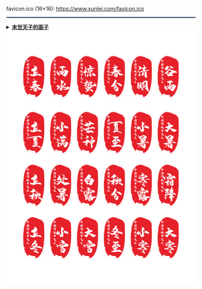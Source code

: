 
favicon.ico (16×16): https://www.xunlei.com/favicon.ico

<hr style="height:1px;border:none;border-top:1px dashed #0066CC;">

<details>
    <summary>
    <font color="#ff0000"><b><a target="_blank" href="https://t66y.com/htm_data/2112/7/4821139.html" title="末世天子的面子 - 技術討論區 | 草榴社區 - t66y.com">末世天子的面子</b>	</font>
        </summary>   <br>       
<blockquote>
 <img src="https://github.com/inchoong/share/blob/share-2020/images/%E9%81%93%E5%85%89%E7%9A%87%E5%B8%9D%E6%97%BB%E5%AE%81(%E6%9C%AB%E4%B8%96%E5%A4%A9%E5%AD%90%E7%9A%84%E9%9D%A2%E5%AD%90).jpg?raw=true"/>
    <br>
    <blockquote>清宣宗·道光皇帝：爱新觉罗·旻宁（1782年9月16日-1850年2月25日），<br>原名绵宁，清朝第八位皇帝，也是清朝唯一以嫡长子身份继承皇位的皇帝。</blockquote>
    <br>
道光皇帝旻宁继位，多少有些疑点。自雍正起，清朝实行秘密建储制度，在老皇帝在世的时候，先把继承者的名字写下来，放进一个密封的密匣里，然后搁在乾清宫正大光明匾的后面，待老皇帝驾崩，取下来当众启封宣读。然而，旻宁的父亲嘉庆皇帝，并没有在正大光明匾的后面放任何东西。突然之间，在热河避暑的时候，就驾崩了。<br><br>
道光的继位，是臣子们在嘉庆的近侍身上，找到了一个小金盒子，打开一看，里面有嘉庆四年嘉庆的亲笔字条，立旻宁为太子。于是，旻宁就这样继位了。当然，如果有这样的字条，而且旻宁又是皇后所生，标准的嫡长子。在继位前，就因为林清之变，鸟枪击贼之功，得封亲王。让他继位，从道理上，倒也应该。但是，毕竟没走秘密建储制度的程序。也可以说，老皇帝嘉庆，其实并没有最后下决心选择哪个。嘉庆四年的字条，没有正式放进制度规定的密匣里，搁到嘉庆二十五年，还是不是能算数，其实不好说的。<br><br>
我们在清史稿上得知，旻宁这个人，在做皇帝之前，除了枪法不错，打猎时猎获物比较多，碰巧击毙了几个造反的狂徒之外，还真看不出有什么本事。唯一的政绩，就是提倡节俭，自己带头穿补丁衣服。不补还好，皇帝的衣服，得专门送给江宁织造，由专门的苏州织工来补，一个补丁，比新衣服花费还多。<br><br>
旻宁的老子接的是一副烂摊子，轮到他了，还是一副烂摊子，而且更烂。漕运一塌糊涂，盐政一塌糊涂，鸦片走私，比嘉庆时还要疯狂，直接导致了银本位的清朝货币体制的动荡。面对这样一些每个都可以动摇国本的大问题，道光当然不能无动于衷。但是，他信赖的大臣，都是曹振镛这样的、提倡多磕头少说话之辈，前有曹振镛，后有穆彰阿，都是这样一副稳重、持重但却平庸的衮衮诸公。跟他们的皇帝一样，人不坏，也不大整人，但是什么大事不想干，也干不了。<br><br>
朝野上下，都在斤斤计较公文的齐整，文字的娟秀。封疆大吏的奏折，无论说的事儿如何，只要行文上出一点小错，就可能遭到皇帝的严厉批驳，以至于丢了官帽子。这据说是曹振镛的主意，说是道光发愁，看奏折看不出名堂，曹就说，盛世无大事，但下面的人每每好危言耸听，只要挑出一丁点细枝末节的小错，就大加驳斥，就可以震慑他们，让他们觉得圣主明察秋毫。是不是真的这样，不好说，但越是平庸的皇帝，越是到了王朝的末世，越注意细节，倒是千真万确。于是风气所及，从官场到科举，人们越来越注重格式，注意别出错，注意文字的好看。如果一个人写不了一笔好字，那么科举的名次肯定高不了，仕途也好不了，别说当大官，就是做清客幕僚都没有人要你。所谓的好字，也不是讲究艺术性，只求娟秀好看，从那时开始，清朝开始流行馆阁体。进官场，不学这种笔体，是万万不能的。<br><br>
重形式，轻内容，是每个王朝末世的通病。不仅文如是，武亦如是。都说八旗绿营不中用，但校阅起来，队伍也格外整齐。铠甲鲜明，旗帜飞扬。只是，再漂亮的形式，也应付不了末世的问题。关键是作为当家人的皇帝，也没有决心面对。漕运因河道壅塞，运不过来了，才让人走海运。海运大成功，但原来漕运体系的官僚们不肯看着利益的丧失，一起闹将起来，皇帝就反悔了，依旧归河运。盐政的改革，也是半拉子工程。而禁烟行动，开始的时候气壮如牛，恨不得禁绝一切对外贸易。然而洋人舰队一来，马上妥协，罢免了林则徐。后来发现人家不是来要求伸冤的，而是要建立通商关系。又罢免了他派去安抚洋人的琦善，懵懵懂懂就开战了。打了两年，才发现根本打不过人家，又一点价钱不讲，就全面妥协，人家要什么，就答应什么。任是这样，虎头蛇尾，左摇右摆，因循度日，临死的时候，遗诏上还说自己什么事儿都办明白了，连鸦片战争这样丢人现眼的疮疤，居然也说是他的措施得当，使得“毒焰自消，民夷各安生理”。<br><br>
当然，末世的皇帝，只要不被人家拿住，形式上，面子是必须讲究的。讲究了一辈子了，临到了，岂能不讲究？<br><br>
     </blockquote>
    </summary>
</details>

<img src="https://github.com/inchoong/share/blob/share-2020/images/35783494.png?raw=true" title="中国传统【二十四节气】一套图标 | 千图网_图片编号35783494"/>
